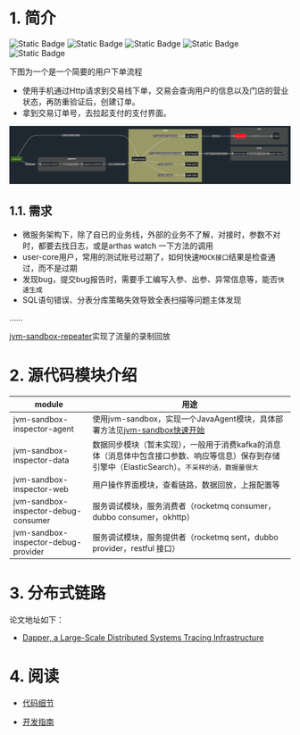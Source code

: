 # 1. 简介

![Static Badge](https://img.shields.io/badge/jvm_sandbox-1.4.0-blue)
![Static Badge](https://img.shields.io/badge/http--yellow)
![Static Badge](https://img.shields.io/badge/dubbo-3.0-red)
![Static Badge](https://img.shields.io/badge/jdbc--green)
![Static Badge](https://img.shields.io/badge/rocket--mq--#CC0033)

下图为一个是一个简要的用户下单流程

- 使用手机通过Http请求到交易线下单，交易会查询用户的信息以及门店的营业状态，再防重验证后，创建订单。
- 拿到交易订单号，去拉起支付的支付界面。

![flow.png](doc%2Fimg%2Fflow.png)

## 1.1. 需求

- 微服务架构下，除了自已的业务线，外部的业务不了解，对接时，参数不对时，都要去找日志，或是arthas watch 一下方法的调用
- user-core用户，常用的测试账号过期了，如何快速`MOCK接口`结果是检查通过，而不是过期
- 发现bug，提交bug报告时，需要手工编写入参、出参、异常信息等，能否`快速生成`
- SQL语句错误、分表分库策略失效导致全表扫描等问题主体发现

……

[jvm-sandbox-repeater](https://github.com/alibaba/jvm-sandbox-repeater)实现了流量的录制回放

# 2. 源代码模块介绍

| module                               | 用途                                                                                                                   |
|--------------------------------------|----------------------------------------------------------------------------------------------------------------------|
| jvm-sandbox-inspector-agent          | 使用jvm-sandbox，实现一个JavaAgent模块，具体部署方法见[jvm-sandbox快速开始](https://github.com/alibaba/jvm-sandbox/wiki/USER-QUICK-START) |
| jvm-sandbox-inspector-data           | 数据同步模块（暂未实现），一般用于消费kafka的消息体（消息体中包含接口参数、响应等信息）保存到存储引擎中（ElasticSearch）。`不采样的话，数据量很大`                                  |
| jvm-sandbox-inspector-web            | 用户操作界面模块，查看链路，数据回放，上报配置等                                                                                             |
| jvm-sandbox-inspector-debug-consumer | 服务调试模块，服务消费者（rocketmq consumer，dubbo consumer，okhttp）                                                                |
| jvm-sandbox-inspector-debug-provider | 服务调试模块，服务提供者（rocketmq sent，dubbo provider，restful 接口）                                                                |

# 3. 分布式链路

论文地址如下：

- [ Dapper, a Large-Scale Distributed Systems Tracing Infrastructure](https://storage.googleapis.com/gweb-research2023-media/pubtools/pdf/36356.pdf  )

# 4. 阅读

- [代码细节](doc%2Fnotes.md)

- [开发指南](doc%2Fguide.md)